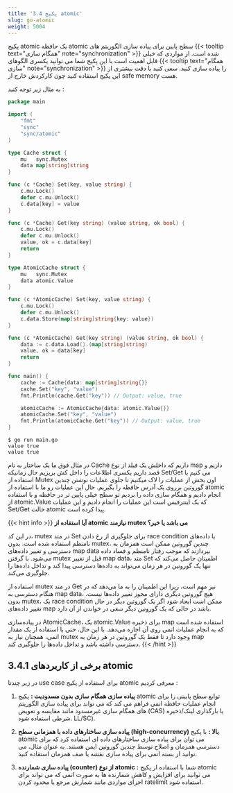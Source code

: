 ```yaml
---
title: '3.4 پکیج atomic'
slug: go-atomic
weight: 5004
---
```


پکیج atomic یک حافظه atomic سطح پایین برای پیاده سازی الگوریتم های  {{< tooltip text="همگام سازی" note="synchronization" >}} شده است. از مواردی که خیلی قابل اهمیت است با این پکیج شما می توانید یکسری الگوهای {{< tooltip text="همگام سازی" note="synchronization" >}} را پیاده سازی کنید. سعی کنید با دقت بیشتری از این پکیج استفاده کنید چون کارکردش خارج از safe memory هست.


به مثال زیر توجه کنید :

```go
package main

import (
	"fmt"
	"sync"
	"sync/atomic"
)

type Cache struct {
	mu   sync.Mutex
	data map[string]string
}

func (c *Cache) Set(key, value string) {
	c.mu.Lock()
	defer c.mu.Unlock()
	c.data[key] = value
}

func (c *Cache) Get(key string) (value string, ok bool) {
	c.mu.Lock()
	defer c.mu.Unlock()
	value, ok = c.data[key]
	return
}

type AtomicCache struct {
	mu   sync.Mutex
	data atomic.Value
}

func (c *AtomicCache) Set(key, value string) {
	c.mu.Lock()
	defer c.mu.Unlock()
	c.data.Store(map[string]string{key: value})
}

func (c *AtomicCache) Get(key string) (value string, ok bool) {
	data := c.data.Load().(map[string]string)
	value, ok = data[key]
	return
}

func main() {
	cache := Cache{data: map[string]string{}}
	cache.Set("key", "value")
	fmt.Println(cache.Get("key")) // Output: value, true

	atomicCache := AtomicCache{data: atomic.Value{}}
	atomicCache.Set("key", "value")
	fmt.Println(atomicCache.Get("key")) // Output: value, true
}
```

```shell
$ go run main.go
value true
value true
```


در مثال فوق ما یک ساختار به نام Cache داریم که داخلش یک فیلد از نوع map داریم و قصد داریم یکسری اطلاعات را داخل کش بریزیم حال زمانیکه Set/Get می کنیم با استفاده از Mutex اون بخش از عملیات را لاک میکنیم تا جلوی عملیات نوشتن چندین گوروتین برروی یک آدرس حافظه را بگیریم. حال این عملیات رو ما با استفاده از atomic انجام دادیم و همگام سازی داده را بردیم تو سطح خیلی پایین تر در حافظه و با استفاده از atomic.Value که یک اینترفیس است این عملیات را انجام دادیم و این عملیات Set/Get حالت atomic پیدا کرده است.

{{< hint info >}}
**آیا استفاده از atomic نیازمند mutex می باشد یا خیر؟**

در این کد، mutex در متد Set برای جلوگیری از رخ دادن race condition یا داده‌های نامنظم استفاده شده است. بدون mutex، چندین گوروتین ممکن است همزمان به دسترسی و تغییر داده‌های map data بپردازند که موجب رفتار نامنظم و فساد داده می‌شود. با گرفتن mutex قبل از تغییر map data، متد Set اطمینان حاصل می‌کند که تنها یک گوروتین در هر زمان می‌تواند به داده‌ها دسترسی پیدا کند و تداخل داده‌ها را جلوگیری می‌کند.

استفاده از mutex در متد Get نیز مهم است، زیرا این اطمینان را به ما می‌دهد که در هنگام دسترسی به map data، هیچ گوروتین دیگری دارای مجوز تغییر داده‌ها نیست. بدون mutex، یک race condition ممکن است ایجاد شود اگر یک گوروتین دیگر در حال تغییر داده‌های map باشد در حالی که یک گوروتین دیگر سعی در خواندن از آن دارد.

در پیاده‌سازی AtomicCache، یک atomic.Value برای ذخیره map استفاده شده است که به انجام عملیات اتمی روی آن اجازه می‌دهد. با این حال، حتی با استفاده از یک مقدار اتمی، همچنان نیاز به mutex وجود دارد تا فقط یک گوروتین در هر زمان به map دسترسی داشته باشد و تداخل داده‌ها را جلوگیری کند.
{{< /hint >}}

## 3.4.1 برخی از کاربردهای atomic

در زیر چندتا use case برای استفاده از پکیج atomic معرفی کردیم :

1. **پیاده سازی همگام سازی بدون مسدودیت :** پکیج atomic توابع سطح پایینی را برای انجام عملیات حافظه اتمی فراهم می کند که می تواند برای پیاده سازی الگوریتم های همگام سازی غیرمسدود مانند مقایسه و تعویض (CAS) یا بارگذاری لینک/ذخیره شرطی استفاده شود. LL/SC).

2. **پیاده سازی ساختارهای داده با همزمانی سطح (high-concurrency) بالا :** با پکیج atomic می توان برای پیاده سازی ساختارهای داده ای استفاده کرد که برای دسترسی همزمان و اصلاح توسط چندین گوروتین ایمن هستند. به عنوان مثال، می توانید از بسته اتمی برای پیاده سازی نقشه یا صف همزمان استفاده کنید.

3. **پیاده سازی شمارنده (counter) از نوع atomic :** شما با استفاده از پکیج atomic می توانید برای افزایش و کاهش شمارنده ها به صورت اتمی که می تواند برای اجرای مواردی مانند شمارش مرجع یا محدود کردن ratelimit استفاده شود.
